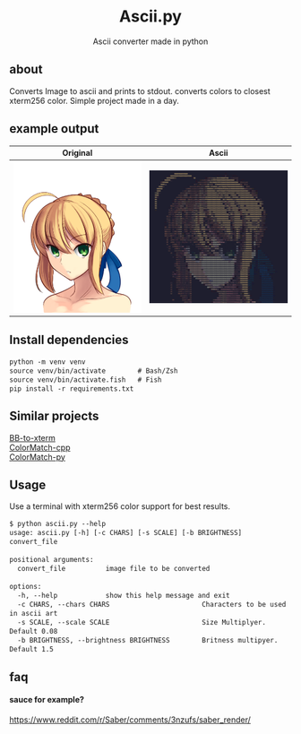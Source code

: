 <h1 align="center">Ascii.py</h1>
<p align="center">Ascii converter made in python</p>

## about
Converts Image to ascii and prints to stdout. converts colors to closest xterm256 color.
Simple project made in a day. 

## example output

Original             |  Ascii
:-------------------------:|:-------------------------:
![](./example.png)  |  ![](./example-output.png)

## Install dependencies
```
python -m venv venv
source venv/bin/activate        # Bash/Zsh
source venv/bin/activate.fish   # Fish
pip install -r requirements.txt
```

## Similar projects
[BB-to-xterm](https://github.com/LeadSeason/BB-to-xterm)  
[ColorMatch-cpp](https://github.com/LeadSeason/ColorMatch-cpp)  
[ColorMatch-py](https://github.com/LeadSeason/ColorMatch-py)  

## Usage
Use a terminal with xterm256 color support for best results.
```
$ python ascii.py --help
usage: ascii.py [-h] [-c CHARS] [-s SCALE] [-b BRIGHTNESS] convert_file

positional arguments:
  convert_file          image file to be converted

options:
  -h, --help            show this help message and exit
  -c CHARS, --chars CHARS                       Characters to be used in ascii art
  -s SCALE, --scale SCALE                       Size Multiplyer. Default 0.08
  -b BRIGHTNESS, --brightness BRIGHTNESS        Britness multipyer. Default 1.5
```

## faq
#### sauce for example?
https://www.reddit.com/r/Saber/comments/3nzufs/saber_render/

